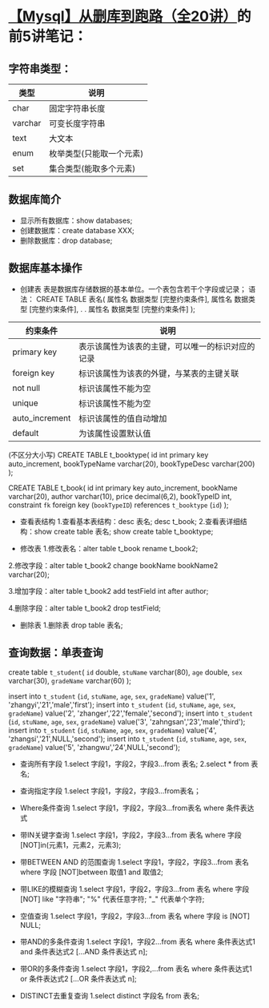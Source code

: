 
# [【Mysql】从删库到跑路（全20讲）](https://www.bilibili.com/video/av5354244/?from=search&seid=16355277560660555238)的前5讲笔记：

## 字符串类型：

类型     | 说明
-------- | ---
char 	| 固定字符串长度
varchar  | 可变长度字符串
text    | 大文本
enum	| 枚举类型(只能取一个元素)
set		|集合类型(能取多个元素)

## 数据库简介

- 显示所有数据库：show databases;
- 创建数据库：create database XXX;
- 删除数据库：drop database;

## 数据库基本操作

- 创建表
表是数据库存储数据的基本单位。一个表包含若干个字段或记录；
语法：
CREATE TABLE 表名(	属性名 数据类型 [完整约束条件],
					属性名 数据类型 [完整约束条件],
					.
					.
					属性名 数据类型 [完整约束条件]
);

约束条件     | 说明
-------- | ---
primary key 	| 表示该属性为该表的主键，可以唯一的标识对应的记录
foreign key  | 标识该属性为该表的外键，与某表的主键关联
not null    | 标识该属性不能为空
unique	| 标识该属性不能为空
auto_increment		| 标识该属性的值自动增加
default	| 为该属性设置默认值

(不区分大小写)
CREATE TABLE t_booktype(
	id int primary key auto_increment,
	bookTypeName varchar(20),
	bookTypeDesc varchar(200)
);

CREATE TABLE t_book(
	id int primary key auto_increment,
	bookName varchar(20),
	author varchar(10),
	price decimal(6,2),
	bookTypeID int,
	constraint `fk` foreign key (`bookTypeID`) references `t_booktype` (`id`)
);
- 查看表结构
1.查看基本表结构：desc 表名;
desc t_book;
2.查看表详细结构：show create table 表名;
show create table t_booktype;

- 修改表
1.修改表名：alter table t_book rename t_book2;

2.修改字段：alter table t_book2 change bookName bookName2 varchar(20);

3.增加字段：alter table t_book2 add testField int after author;

4.删除字段：alter table t_book2 drop testField;

- 删除表
1.删除表 drop table 表名;

## 查询数据：单表查询

create table `t_student`(
	`id` double,
	`stuName` varchar(80),
	`age` double,
	`sex` varchar(30),
	`gradeName` varchar(60)
);

insert into `t_student` (`id`, `stuName`, `age`, `sex`, `gradeName`) value('1', 'zhangyi','21','male','first');
insert into `t_student` (`id`, `stuName`, `age`, `sex`, `gradeName`) value('2', 'zhanger','22','female','second');
insert into `t_student` (`id`, `stuName`, `age`, `sex`, `gradeName`) value('3', 'zahngsan','23','male','third');
insert into `t_student` (`id`, `stuName`, `age`, `sex`, `gradeName`) value('4', 'zhangsi','21',NULL,'second');
insert into `t_student` (`id`, `stuName`, `age`, `sex`, `gradeName`) value('5', 'zhangwu','24',NULL,'second');

- 查询所有字段
1.select 字段1，字段2，字段3...from 表名;
2.select * from 表名;

- 查询指定字段
1.select 字段1，字段2，字段3...from表名；

- Where条件查询
1.select 字段1，字段2，字段3...from表名 where 条件表达式

- 带IN关键字查询
1.select 字段1，字段2，字段3...from 表名 where 字段 [NOT]in(元素1，元素2，元素3);

- 带BETWEEN AND 的范围查询
1.select 字段1，字段2，字段3...from 表名 where 字段 [NOT]between 取值1 and 取值2;

- 带LIKE的模糊查询
1.select 字段1，字段2，字段3...from 表名 where 字段 [NOT] like "字符串";
"%" 代表任意字符;
"_" 代表单个字符;

- 空值查询
1.select 字段1，字段2，字段3...from 表名 where 字段 is [NOT] NULL;

- 带AND的多条件查询
1.select 字段1，字段2...from 表名 where 条件表达式1 and 条件表达式2 [...AND 条件表达式 n];

- 带OR的多条件查询
1.select 字段1，字段2,...from 表名 where 条件表达式1 or 条件表达式2 [...OR 条件表达式 n];

- DISTINCT去重复查询
1.select distinct 字段名 from 表名;




